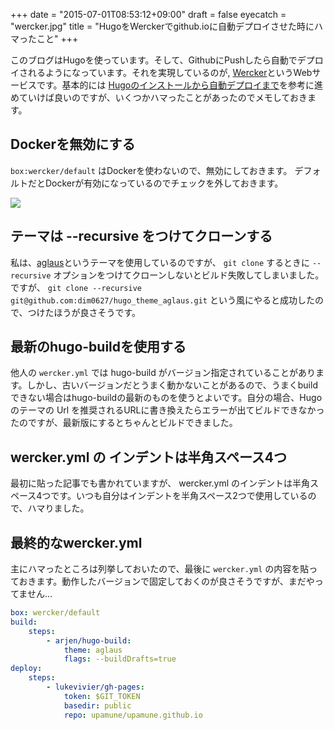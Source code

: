 +++
date = "2015-07-01T08:53:12+09:00"
draft = false
eyecatch = "wercker.jpg"
title = "HugoをWerckerでgithub.ioに自動デプロイさせた時にハマったこと"
+++


このブログはHugoを使っています。そして、GithubにPushしたら自動でデプロイされるようになっています。それを実現しているのが, [Wercker](http://wercker.com/)というWebサービスです。基本的には [Hugoのインストールから自動デプロイまで](http://motomizuki.github.io/blog/2015/02/28/hugodeploy/)を参考に進めていけば良いのですが、いくつかハマったことがあったのでメモしておきます。

## Dockerを無効にする
```box:wercker/default``` はDockerを使わないので、無効にしておきます。
デフォルトだとDockerが有効になっているのでチェックを外しておきます。

![](http://f.st-hatena.com/images/fotolife/j/jajkeqos/20150701/20150701094913.png)

## テーマは --recursive をつけてクローンする
私は、[aglaus](https://github.com/dim0627/hugo_theme_aglaus)というテーマを使用しているのですが、 ```git clone``` するときに ```--recursive``` オプションをつけてクローンしないとビルド失敗してしまいました。ですが、 ```git clone --recursive git@github.com:dim0627/hugo_theme_aglaus.git``` という風にやると成功したので、つけたほうが良さそうです。

## 最新のhugo-buildを使用する
他人の ```wercker.yml``` では hugo-build がバージョン指定されていることがあります。しかし、古いバージョンだとうまく動かないことがあるので、うまくbuildできない場合はhugo-buildの最新のものを使うとよいです。自分の場合、Hugoのテーマの Url を推奨されるURLに書き換えたらエラーが出てビルドできなかったのですが、最新版にするとちゃんとビルドできました。

## wercker.yml の インデントは半角スペース4つ
最初に貼った記事でも書かれていますが、 wercker.yml のインデントは半角スペース4つです。いつも自分はインデントを半角スペース2つで使用しているので、ハマりました。

## 最終的なwercker.yml

主にハマったところは列挙しておいたので、最後に ```wercker.yml``` の内容を貼っておきます。動作したバージョンで固定しておくのが良さそうですが、まだやってません...

```yml
box: wercker/default
build:
    steps:
        - arjen/hugo-build:
            theme: aglaus
            flags: --buildDrafts=true
deploy:
    steps:
        - lukevivier/gh-pages:
            token: $GIT_TOKEN
            basedir: public
            repo: upamune/upamune.github.io
```

